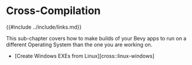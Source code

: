 # Cross-Compilation

{{#include ../include/links.md}}

This sub-chapter covers how to make builds of your Bevy apps to run on a
different Operating System than the one you are working on.

 - [Create Windows EXEs from Linux][cross::linux-windows]
